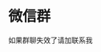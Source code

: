 # 微信群



<HoverZoomImage imageSrc="https://s21.ax1x.com/2024/03/22/pFhFPw6.jpg" imageAlt="企微群"  />

如果群聊失效了请加<Modal />联系我

